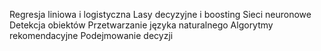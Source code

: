 Regresja liniowa i logistyczna
Lasy decyzyjne i boosting
Sieci neuronowe
Detekcja obiektów
Przetwarzanie języka naturalnego
Algorytmy rekomendacyjne
Podejmowanie decyzji


